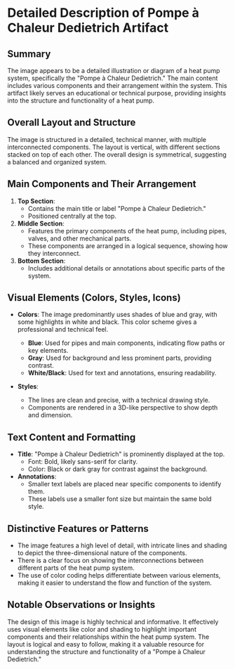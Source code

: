 # Detailed Description of Pompe à Chaleur Dedietrich Artifact

## Summary
The image appears to be a detailed illustration or diagram of a heat pump system, specifically the "Pompe à Chaleur Dedietrich." The main content includes various components and their arrangement within the system. This artifact likely serves an educational or technical purpose, providing insights into the structure and functionality of a heat pump.

## Overall Layout and Structure
The image is structured in a detailed, technical manner, with multiple interconnected components. The layout is vertical, with different sections stacked on top of each other. The overall design is symmetrical, suggesting a balanced and organized system.

## Main Components and Their Arrangement

1. **Top Section**:
   - Contains the main title or label "Pompe à Chaleur Dedietrich."
   - Positioned centrally at the top.
2. **Middle Section**:
   - Features the primary components of the heat pump, including pipes, valves, and other mechanical parts.
   - These components are arranged in a logical sequence, showing how they interconnect.
3. **Bottom Section**:
   - Includes additional details or annotations about specific parts of the system.

## Visual Elements (Colors, Styles, Icons)

- **Colors**: The image predominantly uses shades of blue and gray, with some highlights in white and black. This color scheme gives a professional and technical feel.
  - **Blue**: Used for pipes and main components, indicating flow paths or key elements.
  - **Gray**: Used for background and less prominent parts, providing contrast.
  - **White/Black**: Used for text and annotations, ensuring readability.

- **Styles**:
  - The lines are clean and precise, with a technical drawing style.
  - Components are rendered in a 3D-like perspective to show depth and dimension.

## Text Content and Formatting

- **Title**: "Pompe à Chaleur Dedietrich" is prominently displayed at the top.
  - Font: Bold, likely sans-serif for clarity.
  - Color: Black or dark gray for contrast against the background.
- **Annotations**:
  - Smaller text labels are placed near specific components to identify them.
  - These labels use a smaller font size but maintain the same bold style.

## Distinctive Features or Patterns

- The image features a high level of detail, with intricate lines and shading to depict the three-dimensional nature of the components.
- There is a clear focus on showing the interconnections between different parts of the heat pump system.
- The use of color coding helps differentiate between various elements, making it easier to understand the flow and function of the system.

## Notable Observations or Insights

The design of this image is highly technical and informative. It effectively uses visual elements like color and shading to highlight important components and their relationships within the heat pump system. The layout is logical and easy to follow, making it a valuable resource for understanding the structure and functionality of a "Pompe à Chaleur Dedietrich."
